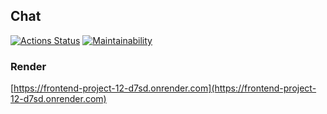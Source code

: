 ## Chat

[![Actions Status](https://github.com/maaladina/frontend-project-12/actions/workflows/hexlet-check.yml/badge.svg)](https://github.com/maaladina/frontend-project-12/actions)
[![Maintainability](https://api.codeclimate.com/v1/badges/199d638a98f8dcee4f4d/maintainability)](https://codeclimate.com/github/maaladina/frontend-project-12/maintainability)

### Render

[https://frontend-project-12-d7sd.onrender.com](https://frontend-project-12-d7sd.onrender.com)